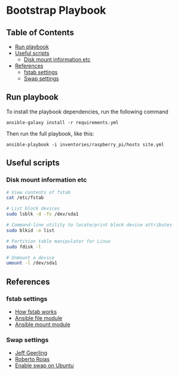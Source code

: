 # Bootstrap Playbook

## Table of Contents

<!-- toc -->

- [Run playbook](#run-playbook)
- [Useful scripts](#useful-scripts)
  * [Disk mount information etc](#disk-mount-information-etc)
- [References](#references)
  * [fstab settings](#fstab-settings)
  * [Swap settings](#swap-settings)

<!-- tocstop -->

## Run playbook

To install the playbook dependencies, run the following command

`ansible-galaxy install -r requirements.yml`

Then run the full playbook, like this:

`ansible-playbook -i inventories/raspberry_pi/hosts site.yml`

## Useful scripts

### Disk mount information etc

```bash
# View contents of fstab
cat /etc/fstab

# List block devices
sudo lsblk -d -fs /dev/sda1

# Command-line utility to locate/print block device attributes
sudo blkid -o list

# Partition table manipulator for Linux
sudo fdisk -l

# Unmount a device
umount -l /dev/sda1
```

## References

### fstab settings
* [How fstab works](https://linuxconfig.org/how-fstab-works-introduction-to-the-etc-fstab-file-on-linux)
* [Ansible file module](https://docs.ansible.com/ansible/latest/modules/file_module.html)
* [Ansible mount module](https://docs.ansible.com/ansible/latest/modules/mount_module.html#mount-module)

### Swap settings
* [Jeff Geerling](https://github.com/geerlingguy/ansible-role-swap/blob/master/tasks/enable.yml)
* [Roberto Rojas](https://github.com/robertojrojas/kubernetes-the-hard-way-raspberry-pi/blob/master/docs/01-infrastructure.md#swap-optional)
* [Enable swap on Ubuntu](https://tecadmin.net/enable-swap-on-ubuntu/)
